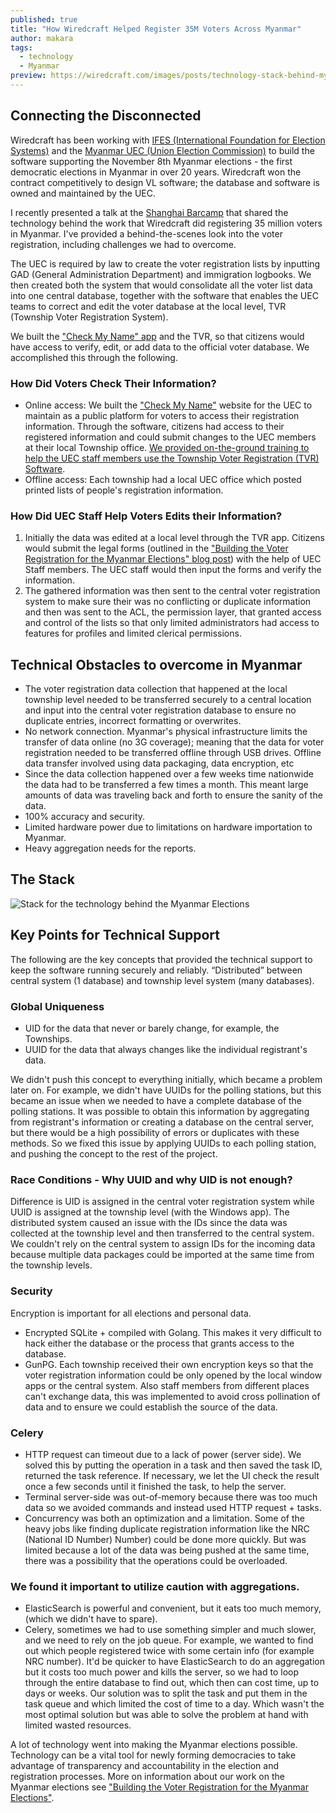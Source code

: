 ```yaml
---
published: true
title: "How Wiredcraft Helped Register 35M Voters Across Myanmar"
author: makara
tags:
  - technology
  - Myanmar
preview: https://wiredcraft.com/images/posts/technology-stack-behind-myanmar-elections.png
---
```


## Connecting the Disconnected

Wiredcraft has been working with [IFES (International Foundation for Election Systems)](http://ifes.org) and the [Myanmar UEC (Union Election Commission)](http://uecmyanmar.org) to build the software supporting the November 8th Myanmar elections -  the first democratic elections in Myanmar in over 20 years. Wiredcraft won the contract competitively to design VL software; the database and software is owned and maintained by the UEC. 

I recently presented a talk at the [Shanghai Barcamp](http://barcampshanghai.mixxt.com/) that shared the technology behind the work that Wiredcraft did registering 35 million voters in Myanmar. I've provided a behind-the-scenes look into the voter registration, including challenges we had to overcome. 

The UEC is required by law to create the voter registration lists by inputting GAD (General Administration Department) and immigration logbooks. We then created both the system that would consolidate all the voter list data into one central database, together with the software that enables the UEC teams to correct and edit the voter database at the local level, TVR (Township Voter Registration System).

We built the ["Check My Name" app](https://checkvoterlist.uecmyanmar.org/) and the TVR, so that citizens would have access to verify, edit, or add data to the official voter database. We accomplished this through the following. 

<!-- more -->

### How Did Voters Check Their Information?

- Online access: We built the ["Check My Name"](https://checkvoterlist.uecmyanmar.org/) website for the UEC to maintain as a public platform for voters to access their registration information. Through the software, citizens had access to their registered information and could submit changes to the UEC members at their local Township office. [We provided on-the-ground training to help the UEC staff members use the Township Voter Registration (TVR) Software](https://wiredcraft.com/blog/myanmar-township-voter-registration-pilot/).
- Offline access: Each township had a local UEC office which posted printed lists of people's registration information. 
   
### How Did UEC Staff Help Voters Edits their Information? 
  
1. Initially the data was edited at a local level through the TVR app. Citizens would submit the legal forms (outlined in the ["Building the Voter Registration for the Myanmar Elections" blog post](https://wiredcraft.com/blog/building-myanmar-voter-registration-software/)) with the help of UEC Staff members. The  UEC staff would then input the forms and verify the information. 
2. The gathered information was then sent to the central voter registration system to make sure their was no conflicting or duplicate information and then was sent to the ACL, the permission layer, that granted access and control of the lists so that only limited administrators had access to features for profiles and limited clerical permissions. 

## Technical Obstacles to overcome in Myanmar

- The voter registration data collection that happened at the local township level needed to be transferred securely to a central location and input into the central voter registration database to ensure no duplicate entries, incorrect formatting or overwrites. 
- No network connection. Myanmar's physical infrastructure limits the transfer of data online (no 3G coverage); meaning that the data for voter registration needed to be transferred offline through USB drives. Offline data transfer involved using data packaging, data encryption, etc
- Since the data collection happened over a few weeks time nationwide the data had to be transferred a few times a month. This meant large amounts of data was traveling back and forth to ensure the sanity of the data. 
- 100% accuracy and security.
- Limited hardware power due to limitations on hardware importation to Myanmar. 
- Heavy aggregation needs for the reports.

## The Stack

![Stack for the technology behind the Myanmar Elections](https://wiredcraft.com/images/posts/technology-stack-behind-myanmar-elections.png)

## Key Points for Technical Support

The following are the key concepts that provided the technical support to keep the software running securely and reliably.
“Distributed” between central system (1 database) and township level system (many databases).

### Global Uniqueness

- UID for the data that never or barely change, for example, the Townships.
- UUID for the data that always changes like the individual registrant's data.

We didn't push this concept to everything initially, which became a problem later on. For example, we didn't have UUIDs for the polling stations, but this became an issue when we needed to have a complete database of the polling stations. It was possible to obtain this information by aggregating from registrant's information or creating a database on the central server, but there would be a high possibility of errors or duplicates with these methods. So we fixed this issue by applying UUIDs to each polling station, and pushing the concept to the rest of the project. 

### Race Conditions - Why UUID and why UID is not enough?

Difference is UID is assigned in the central voter registration system while UUID is assigned at the township level (with the Windows app). The distributed system caused an issue with the IDs since the data was collected at the township level and then transferred to the central system. We couldn't rely on the central system to assign IDs for the incoming data because multiple  data packages could be imported at the same time from the township levels. 

### Security

Encryption is important for all elections and personal data. 

- Encrypted SQLite + compiled with Golang. This makes it very difficult to hack either the database or the process that grants access to the database.
- GunPG. Each township received their own encryption keys so that the voter registration information could be only opened by the local window apps or the central system. Also staff members from different places can't exchange data, this was implemented to avoid cross pollination of data and to ensure we could establish the source of the data. 

### Celery

- HTTP request can timeout due to a lack of power (server side). We solved this by putting the operation in a task and then saved the task ID, returned the task reference. If necessary, we let the UI check the result once a few seconds until it finished the task, to help the server. 
- Terminal server-side was out-of-memory because there was too much data so we avoided commands and instead used HTTP request + tasks.
- Concurrency was both an optimization and a limitation. Some of the heavy jobs like finding duplicate registration information like the NRC (National ID Number) Number) could be done more quickly. But was limited because a lot of the data was being pushed at the same time, there was a possibility that the operations could be overloaded. 

### We found it important to utilize caution with aggregations.

- ElasticSearch is powerful and convenient, but it eats too much memory, (which we didn't have to spare). 
- Celery, sometimes we had to use something simpler and much slower, and we need to rely on the job queue. For example, we wanted to find out which people registered twice with some certain info (for example NRC number). It'd be quicker to have ElasticSearch to do an aggregation but it costs too much power and kills the server, so we had to loop through the entire database to find out, which then can cost time, up to days or weeks. Our solution was to split the task and put them in the task queue and which limited the cost of time to a day. Which wasn't the most optimal solution but was able to solve the problem at hand with limited wasted resources. 

A lot of technology went into making the Myanmar elections possible. Technology can be a vital tool for newly forming democracies to take advantage of transparency and accountability in the election and registration processes. More on information about our work on the Myanmar elections see ["Building the Voter Registration for the Myanmar Elections"](https://wiredcraft.com/blog/building-myanmar-voter-registration-software/).
